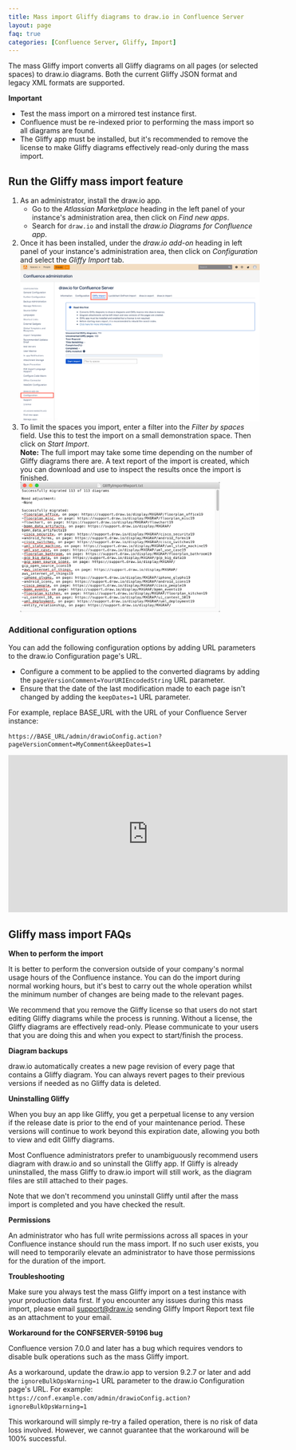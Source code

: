 ```yaml
---
title: Mass import Gliffy diagrams to draw.io in Confluence Server
layout: page
faq: true
categories: [Confluence Server, Gliffy, Import]
---
```


The mass Gliffy import converts all Gliffy diagrams on all pages (or selected spaces) to draw.io diagrams. Both the current Gliffy JSON format and legacy XML formats are supported.

**Important**

* Test the mass import on a mirrored test instance first.
* Confluence must be re-indexed prior to performing the mass import so all diagrams are found.
* The Gliffy app must be installed, but it's recommended to remove the license to make Gliffy diagrams effectively read-only during the mass import.

## Run the Gliffy mass import feature

1. As an administrator, install the draw.io app.
   * Go to the _Atlassian Marketplace_ heading in the left panel of your instance's administration area, then click on _Find new apps_.
   * Search for ``draw.io`` and install the _draw.io Diagrams for Confluence app_.
2. Once it has been installed, under the _draw.io add-on_ heading in left panel of your instance's administration area, then click on _Configuration_ and select the _Gliffy Import_ tab.
<br /><img src="/assets/img/blog/gliffy-import-confluence-server.png" width="600" alt="Go to the Gliffy Import tab in the draw.io add-on configuration in Confluence server to convert all of your diagrams at once">
3. To limit the spaces you import, enter a filter into the _Filter by spaces_ field. Use this to test the import on a small demonstration space. Then click on _Start Import_.
<br />**Note:** The full import may take some time depending on the number of Gliffy diagrams there are. A text report of the import is created, which you can download and use to inspect the results once the import is finished.
<br /><img src="/assets/img/blog/gliffy-import-report-confluence-server.png" width="400" alt="Download and review the Gliffy Import Report after your mass import to draw.io has finished in Confluence Server">

### Additional configuration options

You can add the following configuration options by adding URL parameters to the draw.io Configuration page's URL.

* Configure a comment to be applied to the converted diagrams by adding the ``pageVersionComment=YourURIEncodedString`` URL parameter.
* Ensure that the date of the last modification made to each page isn't changed by adding the ``keepDates=1`` URL parameter.

For example, replace BASE_URL with the URL of your Confluence Server instance:
```
https://BASE_URL/admin/drawioConfig.action?pageVersionComment=MyComment&keepDates=1
```

<iframe width="560" height="315" src="https://www.youtube.com/embed/bP5Q41lVV3U" frameborder="0" allow="accelerometer; autoplay; encrypted-media; gyroscope; picture-in-picture" allowfullscreen></iframe>

## Gliffy mass import FAQs

**When to perform the import**

It is better to perform the conversion outside of your company's normal usage hours of the Confluence instance. You can do the import during normal working hours, but it's best to carry out the whole operation whilst the minimum number of changes are being made to the relevant pages.

We recommend that you remove the Gliffy license so that users do not start editing Gliffy diagrams while the process is running. Without a license, the Gliffy diagrams are effectively read-only. Please communicate to your users that you are doing this and when you expect to start/finish the process.

**Diagram backups**

draw.io automatically creates a new page revision of every page that contains a Gliffy diagram. You can always revert pages to their previous versions if needed as no Gliffy data is deleted.

**Uninstalling Gliffy**

When you buy an app like Gliffy, you get a perpetual license to any version if the release date is prior to the end of your maintenance period. These versions will continue to work beyond this expiration date, allowing you both to view and edit Gliffy diagrams.

Most Confluence administrators prefer to unambiguously recommend users diagram with draw.io and so uninstall the Gliffy app. If Gliffy is already uninstalled, the mass Gliffy to draw.io import will still work, as the diagram files are still attached to their pages.

Note that we don't recommend you uninstall Gliffy until after the mass import is completed and you have checked the result.

**Permissions**

An administrator who has full write permissions across all spaces in your Confluence instance should run the mass import. If no such user exists, you will need to temporarily elevate an administrator to have those permissions for the duration of the import.

**Troubleshooting**

Make sure you always test the mass Gliffy import on a test instance with your production data first. If you encounter any issues during this mass import, please email support@draw.io sending Gliffy Import Report text file as an attachment to your email.

**Workaround for the CONFSERVER-59196 bug**

Confluence version 7.0.0 and later has a bug which requires vendors to disable bulk operations such as the mass Gliffy import.

As a workaround, update the draw.io app to version 9.2.7 or later and add the ``ignoreBulkOpsWarning=1`` URL parameter to the draw.io Configuration page's URL. For example:
``https://conf.example.com/admin/drawioConfig.action?ignoreBulkOpsWarning=1``

This workaround will simply re-try a failed operation, there is no risk of data loss involved. However, we cannot guarantee that the workaround will be 100% successful.

